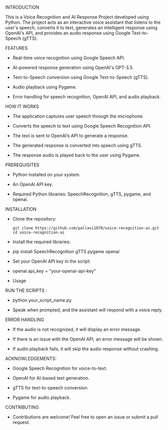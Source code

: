 INTRODUCTION

This is a Voice Recognition and AI Response Project developed using Python. The project acts as an interactive voice assistant that listens to the user's speech, converts it to text, generates an intelligent response using OpenAI's API, and provides an audio response using Google Text-to-Speech (gTTS).

FEATURES

  - Real-time voice recognition using Google Speech API.

  - AI-powered response generation using OpenAI's GPT-3.5.

  - Text-to-Speech conversion using Google Text-to-Speech (gTTS).

  - Audio playback using Pygame.

  - Error handling for speech recognition, OpenAI API, and audio playback.

HOW IT WORKS

  - The application captures user speech through the microphone.

  - Converts the speech to text using Google Speech Recognition API.

  - The text is sent to OpenAI’s API to generate a response.

  - The generated response is converted into speech using gTTS.

  - The response audio is played back to the user using Pygame.

PREREQUISITES

  - Python installed on your system.

  - An OpenAI API key.

  - Required Python libraries: SpeechRecognition, gTTS, pygame, and openai.

INSTALLATION

  - Clone the repository:

        git clone https://github.com/pallavi1070/voice-recognition-ai.git
        cd voice-recognition-ai

  - Install the required libraries:

  - pip install SpeechRecognition gTTS pygame openai

  - Set your OpenAI API key in the script:

  - openai.api_key = "your-openai-api-key"

  - Usage

RUN THE SCRIPTS :

  - python your_script_name.py

  - Speak when prompted, and the assistant will respond with a voice reply.

ERROR HANDLING

  - If the audio is not recognized, it will display an error message.

  - If there is an issue with the OpenAI API, an error message will be shown.

  - If audio playback fails, it will skip the audio response without crashing.


ACKNOWLEDGEMENTS:

  - Google Speech Recognition for voice-to-text.

  - OpenAI for AI-based text generation.

  - gTTS for text-to-speech conversion.

  - Pygame for audio playback.

CONTRIBUTING

  - Contributions are welcome! Feel free to open an issue or submit a pull request.


